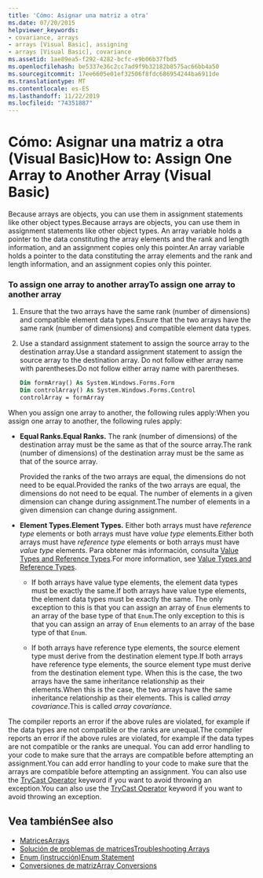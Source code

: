 ```yaml
---
title: 'Cómo: Asignar una matriz a otra'
ms.date: 07/20/2015
helpviewer_keywords:
- covariance, arrays
- arrays [Visual Basic], assigning
- arrays [Visual Basic], covariance
ms.assetid: 1ae89ea5-f292-4282-bcfc-e9b06b37fbd5
ms.openlocfilehash: be5337e36c2cc7ad9f9b32182b8575ac66bb4a50
ms.sourcegitcommit: 17ee6605e01ef32506f8fdc686954244ba6911de
ms.translationtype: MT
ms.contentlocale: es-ES
ms.lasthandoff: 11/22/2019
ms.locfileid: "74351887"
---
```

# <a name="how-to-assign-one-array-to-another-array-visual-basic"></a><span data-ttu-id="b1b28-102">Cómo: Asignar una matriz a otra (Visual Basic)</span><span class="sxs-lookup"><span data-stu-id="b1b28-102">How to: Assign One Array to Another Array (Visual Basic)</span></span>

<span data-ttu-id="b1b28-103">Because arrays are objects, you can use them in assignment statements like other object types.</span><span class="sxs-lookup"><span data-stu-id="b1b28-103">Because arrays are objects, you can use them in assignment statements like other object types.</span></span> <span data-ttu-id="b1b28-104">An array variable holds a pointer to the data constituting the array elements and the rank and length information, and an assignment copies only this pointer.</span><span class="sxs-lookup"><span data-stu-id="b1b28-104">An array variable holds a pointer to the data constituting the array elements and the rank and length information, and an assignment copies only this pointer.</span></span>

### <a name="to-assign-one-array-to-another-array"></a><span data-ttu-id="b1b28-105">To assign one array to another array</span><span class="sxs-lookup"><span data-stu-id="b1b28-105">To assign one array to another array</span></span>

1. <span data-ttu-id="b1b28-106">Ensure that the two arrays have the same rank (number of dimensions) and compatible element data types.</span><span class="sxs-lookup"><span data-stu-id="b1b28-106">Ensure that the two arrays have the same rank (number of dimensions) and compatible element data types.</span></span>

2. <span data-ttu-id="b1b28-107">Use a standard assignment statement to assign the source array to the destination array.</span><span class="sxs-lookup"><span data-stu-id="b1b28-107">Use a standard assignment statement to assign the source array to the destination array.</span></span> <span data-ttu-id="b1b28-108">Do not follow either array name with parentheses.</span><span class="sxs-lookup"><span data-stu-id="b1b28-108">Do not follow either array name with parentheses.</span></span>

    ```vb
    Dim formArray() As System.Windows.Forms.Form
    Dim controlArray() As System.Windows.Forms.Control
    controlArray = formArray
    ```

<span data-ttu-id="b1b28-109">When you assign one array to another, the following rules apply:</span><span class="sxs-lookup"><span data-stu-id="b1b28-109">When you assign one array to another, the following rules apply:</span></span>

- <span data-ttu-id="b1b28-110">**Equal Ranks.**</span><span class="sxs-lookup"><span data-stu-id="b1b28-110">**Equal Ranks.**</span></span> <span data-ttu-id="b1b28-111">The rank (number of dimensions) of the destination array must be the same as that of the source array.</span><span class="sxs-lookup"><span data-stu-id="b1b28-111">The rank (number of dimensions) of the destination array must be the same as that of the source array.</span></span>

  <span data-ttu-id="b1b28-112">Provided the ranks of the two arrays are equal, the dimensions do not need to be equal.</span><span class="sxs-lookup"><span data-stu-id="b1b28-112">Provided the ranks of the two arrays are equal, the dimensions do not need to be equal.</span></span> <span data-ttu-id="b1b28-113">The number of elements in a given dimension can change during assignment.</span><span class="sxs-lookup"><span data-stu-id="b1b28-113">The number of elements in a given dimension can change during assignment.</span></span>

- <span data-ttu-id="b1b28-114">**Element Types.**</span><span class="sxs-lookup"><span data-stu-id="b1b28-114">**Element Types.**</span></span> <span data-ttu-id="b1b28-115">Either both arrays must have *reference type* elements or both arrays must have *value type* elements.</span><span class="sxs-lookup"><span data-stu-id="b1b28-115">Either both arrays must have *reference type* elements or both arrays must have *value type* elements.</span></span> <span data-ttu-id="b1b28-116">Para obtener más información, consulta [Value Types and Reference Types](../../../../visual-basic/programming-guide/language-features/data-types/value-types-and-reference-types.md).</span><span class="sxs-lookup"><span data-stu-id="b1b28-116">For more information, see [Value Types and Reference Types](../../../../visual-basic/programming-guide/language-features/data-types/value-types-and-reference-types.md).</span></span>

  - <span data-ttu-id="b1b28-117">If both arrays have value type elements, the element data types must be exactly the same.</span><span class="sxs-lookup"><span data-stu-id="b1b28-117">If both arrays have value type elements, the element data types must be exactly the same.</span></span> <span data-ttu-id="b1b28-118">The only exception to this is that you can assign an array of `Enum` elements to an array of the base type of that `Enum`.</span><span class="sxs-lookup"><span data-stu-id="b1b28-118">The only exception to this is that you can assign an array of `Enum` elements to an array of the base type of that `Enum`.</span></span>

  - <span data-ttu-id="b1b28-119">If both arrays have reference type elements, the source element type must derive from the destination element type.</span><span class="sxs-lookup"><span data-stu-id="b1b28-119">If both arrays have reference type elements, the source element type must derive from the destination element type.</span></span> <span data-ttu-id="b1b28-120">When this is the case, the two arrays have the same inheritance relationship as their elements.</span><span class="sxs-lookup"><span data-stu-id="b1b28-120">When this is the case, the two arrays have the same inheritance relationship as their elements.</span></span> <span data-ttu-id="b1b28-121">This is called *array covariance*.</span><span class="sxs-lookup"><span data-stu-id="b1b28-121">This is called *array covariance*.</span></span>

<span data-ttu-id="b1b28-122">The compiler reports an error if the above rules are violated, for example if the data types are not compatible or the ranks are unequal.</span><span class="sxs-lookup"><span data-stu-id="b1b28-122">The compiler reports an error if the above rules are violated, for example if the data types are not compatible or the ranks are unequal.</span></span> <span data-ttu-id="b1b28-123">You can add error handling to your code to make sure that the arrays are compatible before attempting an assignment.</span><span class="sxs-lookup"><span data-stu-id="b1b28-123">You can add error handling to your code to make sure that the arrays are compatible before attempting an assignment.</span></span> <span data-ttu-id="b1b28-124">You can also use the [TryCast Operator](../../../../visual-basic/language-reference/operators/trycast-operator.md) keyword if you want to avoid throwing an exception.</span><span class="sxs-lookup"><span data-stu-id="b1b28-124">You can also use the [TryCast Operator](../../../../visual-basic/language-reference/operators/trycast-operator.md) keyword if you want to avoid throwing an exception.</span></span>

## <a name="see-also"></a><span data-ttu-id="b1b28-125">Vea también</span><span class="sxs-lookup"><span data-stu-id="b1b28-125">See also</span></span>

- [<span data-ttu-id="b1b28-126">Matrices</span><span class="sxs-lookup"><span data-stu-id="b1b28-126">Arrays</span></span>](../../../../visual-basic/programming-guide/language-features/arrays/index.md)
- [<span data-ttu-id="b1b28-127">Solución de problemas de matrices</span><span class="sxs-lookup"><span data-stu-id="b1b28-127">Troubleshooting Arrays</span></span>](../../../../visual-basic/programming-guide/language-features/arrays/troubleshooting-arrays.md)
- [<span data-ttu-id="b1b28-128">Enum (instrucción)</span><span class="sxs-lookup"><span data-stu-id="b1b28-128">Enum Statement</span></span>](../../../../visual-basic/language-reference/statements/enum-statement.md)
- [<span data-ttu-id="b1b28-129">Conversiones de matriz</span><span class="sxs-lookup"><span data-stu-id="b1b28-129">Array Conversions</span></span>](../../../../visual-basic/programming-guide/language-features/data-types/array-conversions.md)
